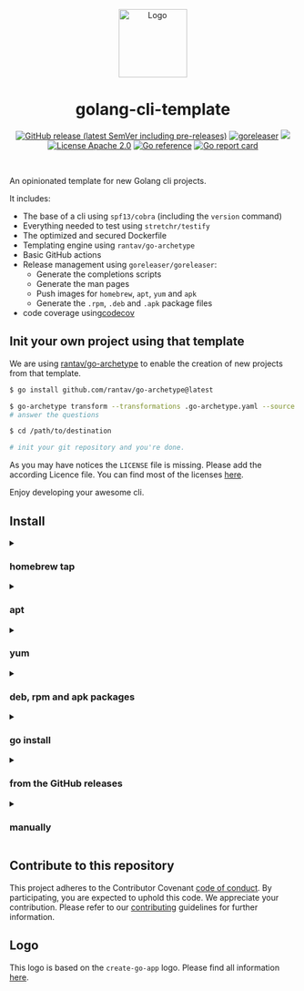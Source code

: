 <!-- BEGIN __DO_NOT_INCLUDE__ -->
<p align="center"><img src="https://gist.githubusercontent.com/thazelart/5be06c101f53079b9914d6efd867e690/raw/1db944ea6c82dde17ad24f2288eaeafe4013dafc/golang-cli-template.v2.png" alt="Logo" height="120" /></p>
<!-- END __DO_NOT_INCLUDE__ -->
<h1 align="center"> golang-cli-template</h1>

<p align="center">
  <a href="https://github.com/thazelart/golang-cli-template/releases" rel="nofollow"><img alt="GitHub release (latest SemVer including pre-releases)" src="https://img.shields.io/github/v/release/thazelart/golang-cli-template?include_prereleases"></a>
  <a href="https://github.com/thazelart/golang-cli-template/actions/workflows/release.yaml" rel="nofollow"><img src="https://github.com/thazelart/golang-cli-template/actions/workflows/release.yaml/badge.svg" alt="goreleaser" style="max-width:100%;"></a>
  <a href="https://codecov.io/gh/thazelart/golang-cli-template" >
<img src="https://codecov.io/gh/thazelart/golang-cli-template/branch/main/graph/badge.svg?token=CLP6KW4QLK"/>
</a>
<a href="https://github.com/gojp/goreportcard/blob/master/LICENSE" rel="nofollow"><img src="https://img.shields.io/badge/license-Apache 2.0-blue.svg" alt="License Apache 2.0" style="max-width:100%;"></a>
  <a href="https://pkg.go.dev/github.com/thazelart/golang-cli-template" rel="nofollow"><img src="https://pkg.go.dev/badge/github.com/thazelart/golang-cli-template.svg" alt="Go reference" style="max-width:100%;"></a>
  <a href="https://goreportcard.com/report/github.com/thazelart/golang-cli-template" rel="nofollow"><img src="https://goreportcard.com/badge/github.com/thazelart/golang-cli-template" alt="Go report card" style="max-width:100%;"></a>
</p>
<br/>

An opinionated template for new Golang cli projects.

<!-- BEGIN __DO_NOT_INCLUDE__ -->

It includes:

- The base of a cli using `spf13/cobra` (including the `version` command)
- Everything needed to test using `stretchr/testify`
- The optimized and secured Dockerfile
- Templating engine using `rantav/go-archetype`
- Basic GitHub actions
- Release management using `goreleaser/goreleaser`:
  - Generate the completions scripts
  - Generate the man pages
  - Push images for `homebrew`, `apt`, `yum` and `apk`
  - Generate the `.rpm`, `.deb` and `.apk` package files
- code coverage using[codecov](https://codecov.io)

## Init your own project using that template

We are using [rantav/go-archetype](https://github.com/rantav/go-archetype) to enable the creation of new projects from that template.

```bash
$ go install github.com/rantav/go-archetype@latest

$ go-archetype transform --transformations .go-archetype.yaml --source . --destination /path/to/destination
# answer the questions

$ cd /path/to/destination

# init your git repository and you're done.
```

As you may have notices the `LICENSE` file is missing. Please add the according Licence file. You can find most of the licenses [here](https://github.com/licenses/license-templates/tree/master/templates).

Enjoy developing your awesome cli.

<!-- END __DO_NOT_INCLUDE__ -->

## Install

<details>
  <summary><h3>homebrew tap</h3></summary>

```bash
brew install thazelart/tap/golang-cli-template
```

</details>

<details>
  <summary><h3>apt</h3></summary>

```bash
echo 'deb [trusted=yes] https://apt.fury.io/thazelart/ /' | sudo tee /etc/apt/sources.list.d/thazelart.list
sudo apt update
sudo apt install golang-cli-template
```

</details>

<details>
  <summary><h3>yum</h3></summary>

```bash
echo '[thazelart]
name=Gemfury thazelart repository
baseurl=https://yum.fury.io/thazelart/
enabled=1
gpgcheck=0' | sudo tee /etc/yum.repos.d/thazelart.repo
sudo yum install goreleaser
```

</details>

<details>
  <summary><h3>deb, rpm and apk packages</h3></summary>
Download the .deb, .rpm or .apk packages from the [release page](https://github.com/thazelart/golang-cli-template/releases) and install them with the appropriate tools.
</details>

<details>
  <summary><h3>go install</h3></summary>

```bash
go install github.com/thazelart/golang-cli-template@latest
```

</details>

<details>
  <summary><h3>from the GitHub releases</h3></summary>

Download the pre-compiled binaries from the [release page](https://github.com/thazelart/golang-cli-template/releases) page and copy them to the desired location.

```bash
$ VERSION=v1.0.0
$ OS=Linux
$ ARCH=x86_64
$ TAR_FILE=golang-cli-template_${OS}_${ARCH}.tar.gz
$ wget https://github.com/thazelart/golang-cli-template/releases/download/${VERSION}/${TAR_FILE}
$ sudo tar xvf ${TAR_FILE} golang-cli-template -C /usr/local/bin
$ rm -f ${TAR_FILE}
```

</details>

<details>
  <summary><h3>manually</h3></summary>

```bash
$ git clone github.com/thazelart/golang-cli-template
$ cd golang-cli-template
$ go generate ./...
$ go install
```

</details>

## Contribute to this repository

This project adheres to the Contributor Covenant [code of conduct](https://github.com/thazelart/golang-cli-template/blob/main/.github/CODE_OF_CONDUCT.md). By participating, you are expected to uphold this code. We appreciate your contribution. Please refer to our [contributing](https://github.com/thazelart/golang-cli-template/blob/main/.github/CONTRIBUTING.md) guidelines for further information.

<!-- BEGIN __DO_NOT_INCLUDE__ -->

## Logo

This logo is based on the `create-go-app` logo. Please find all information [here](https://github.com/create-go-app/cli/wiki/Logo).

<!-- END __DO_NOT_INCLUDE__ -->
